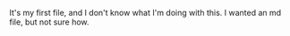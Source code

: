 It's my first file, and I don't know what I'm doing with this. I wanted an md file, but not sure how. 
